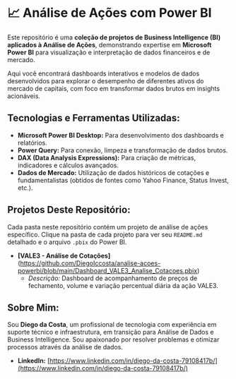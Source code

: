 # 📈 Análise de Ações com Power BI

Este repositório é uma **coleção de projetos de Business Intelligence (BI) aplicados à Análise de Ações**, demonstrando expertise em **Microsoft Power BI** para visualização e interpretação de dados financeiros e de mercado.

Aqui você encontrará dashboards interativos e modelos de dados desenvolvidos para explorar o desempenho de diferentes ativos do mercado de capitais, com foco em transformar dados brutos em insights acionáveis.

## Tecnologias e Ferramentas Utilizadas:

* **Microsoft Power BI Desktop:** Para desenvolvimento dos dashboards e relatórios.
* **Power Query:** Para conexão, limpeza e transformação de dados brutos.
* **DAX (Data Analysis Expressions):** Para criação de métricas, indicadores e cálculos avançados.
* **Dados de Mercado:** Utilização de dados históricos de cotações e fundamentalistas (obtidos de fontes como Yahoo Finance, Status Invest, etc.).

## Projetos Deste Repositório:

Cada pasta neste repositório contém um projeto de análise de ações específico. Clique na pasta de cada projeto para ver seu `README.md` detalhado e o arquivo `.pbix` do Power BI.

* **[VALE3 - Análise de Cotações]** (https://github.com/DiegoIccosta/analise-acoes-powerbi/blob/main/Dashboard_VALE3_Analise_Cotacoes.pbix)
    * *Descrição:* Dashboard de acompanhamento de preços de fechamento, volume e variação percentual diária da ação VALE3.

## Sobre Mim:

Sou **Diego da Costa**, um profissional de tecnologia com experiência em suporte técnico e infraestrutura, em transição para Análise de Dados e Business Intelligence. Sou apaixonado por resolver problemas e otimizar processos através da análise de dados.

* **LinkedIn:** [https://www.linkedin.com/in/diego-da-costa-79108417b/](https://www.linkedin.com/in/diego-da-costa-79108417b/)
